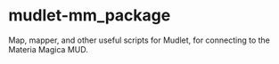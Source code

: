 # mudlet-mm_package
Map, mapper, and other useful scripts for Mudlet, for connecting to the Materia Magica MUD.
